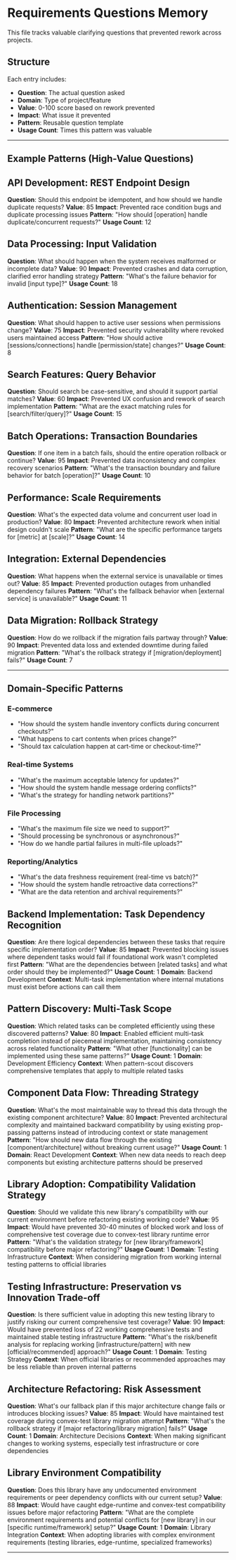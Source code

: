 # Requirements Questions Memory

This file tracks valuable clarifying questions that prevented rework across projects.

## Structure

Each entry includes:
- **Question**: The actual question asked
- **Domain**: Type of project/feature
- **Value**: 0-100 score based on rework prevented
- **Impact**: What issue it prevented
- **Pattern**: Reusable question template
- **Usage Count**: Times this pattern was valuable

---

## Example Patterns (High-Value Questions)

## API Development: REST Endpoint Design
**Question**: Should this endpoint be idempotent, and how should we handle duplicate requests?
**Value**: 85
**Impact**: Prevented race condition bugs and duplicate processing issues
**Pattern**: "How should [operation] handle duplicate/concurrent requests?"
**Usage Count**: 12

## Data Processing: Input Validation
**Question**: What should happen when the system receives malformed or incomplete data?
**Value**: 90
**Impact**: Prevented crashes and data corruption, clarified error handling strategy
**Pattern**: "What's the failure behavior for invalid [input type]?"
**Usage Count**: 18

## Authentication: Session Management
**Question**: What should happen to active user sessions when permissions change?
**Value**: 75
**Impact**: Prevented security vulnerability where revoked users maintained access
**Pattern**: "How should active [sessions/connections] handle [permission/state] changes?"
**Usage Count**: 8

## Search Features: Query Behavior
**Question**: Should search be case-sensitive, and should it support partial matches?
**Value**: 60
**Impact**: Prevented UX confusion and rework of search implementation
**Pattern**: "What are the exact matching rules for [search/filter/query]?"
**Usage Count**: 15

## Batch Operations: Transaction Boundaries
**Question**: If one item in a batch fails, should the entire operation rollback or continue?
**Value**: 95
**Impact**: Prevented data inconsistency and complex recovery scenarios
**Pattern**: "What's the transaction boundary and failure behavior for batch [operation]?"
**Usage Count**: 10

## Performance: Scale Requirements
**Question**: What's the expected data volume and concurrent user load in production?
**Value**: 80
**Impact**: Prevented architecture rework when initial design couldn't scale
**Pattern**: "What are the specific performance targets for [metric] at [scale]?"
**Usage Count**: 14

## Integration: External Dependencies
**Question**: What happens when the external service is unavailable or times out?
**Value**: 85
**Impact**: Prevented production outages from unhandled dependency failures
**Pattern**: "What's the fallback behavior when [external service] is unavailable?"
**Usage Count**: 11

## Data Migration: Rollback Strategy
**Question**: How do we rollback if the migration fails partway through?
**Value**: 90
**Impact**: Prevented data loss and extended downtime during failed migration
**Pattern**: "What's the rollback strategy if [migration/deployment] fails?"
**Usage Count**: 7

---

## Domain-Specific Patterns

### E-commerce
- "How should the system handle inventory conflicts during concurrent checkouts?"
- "What happens to cart contents when prices change?"
- "Should tax calculation happen at cart-time or checkout-time?"

### Real-time Systems
- "What's the maximum acceptable latency for updates?"
- "How should the system handle message ordering conflicts?"
- "What's the strategy for handling network partitions?"

### File Processing
- "What's the maximum file size we need to support?"
- "Should processing be synchronous or asynchronous?"
- "How do we handle partial failures in multi-file uploads?"

### Reporting/Analytics
- "What's the data freshness requirement (real-time vs batch)?"
- "How should the system handle retroactive data corrections?"
- "What are the data retention and archival requirements?"

## Backend Implementation: Task Dependency Recognition
**Question**: Are there logical dependencies between these tasks that require specific implementation order?
**Value**: 85
**Impact**: Prevented blocking issues where dependent tasks would fail if foundational work wasn't completed first
**Pattern**: "What are the dependencies between [related tasks] and what order should they be implemented?"
**Usage Count**: 1
**Domain**: Backend Development
**Context**: Multi-task implementation where internal mutations must exist before actions can call them

## Pattern Discovery: Multi-Task Scope
**Question**: Which related tasks can be completed efficiently using these discovered patterns?
**Value**: 80
**Impact**: Enabled efficient multi-task completion instead of piecemeal implementation, maintaining consistency across related functionality
**Pattern**: "What other [functionality] can be implemented using these same patterns?"
**Usage Count**: 1
**Domain**: Development Efficiency
**Context**: When pattern-scout discovers comprehensive templates that apply to multiple related tasks

## Component Data Flow: Threading Strategy  
**Question**: What's the most maintainable way to thread this data through the existing component architecture?
**Value**: 80
**Impact**: Prevented architectural complexity and maintained backward compatibility by using existing prop-passing patterns instead of introducing context or state management
**Pattern**: "How should new data flow through the existing [component/architecture] without breaking current usage?"
**Usage Count**: 1
**Domain**: React Development
**Context**: When new data needs to reach deep components but existing architecture patterns should be preserved

## Library Adoption: Compatibility Validation Strategy
**Question**: Should we validate this new library's compatibility with our current environment before refactoring existing working code?
**Value**: 95
**Impact**: Would have prevented 30-40 minutes of blocked work and loss of comprehensive test coverage due to convex-test library runtime error
**Pattern**: "What's the validation strategy for [new library/framework] compatibility before major refactoring?"
**Usage Count**: 1
**Domain**: Testing Infrastructure
**Context**: When considering migration from working internal testing patterns to official libraries

## Testing Infrastructure: Preservation vs Innovation Trade-off
**Question**: Is there sufficient value in adopting this new testing library to justify risking our current comprehensive test coverage?
**Value**: 90
**Impact**: Would have prevented loss of 22 working comprehensive tests and maintained stable testing infrastructure
**Pattern**: "What's the risk/benefit analysis for replacing working [infrastructure/pattern] with new [official/recommended] approach?"
**Usage Count**: 1
**Domain**: Testing Strategy
**Context**: When official libraries or recommended approaches may be less reliable than proven internal patterns

## Architecture Refactoring: Risk Assessment
**Question**: What's our fallback plan if this major architecture change fails or introduces blocking issues?
**Value**: 85
**Impact**: Would have maintained test coverage during convex-test library migration attempt
**Pattern**: "What's the rollback strategy if [major refactoring/library migration] fails?"
**Usage Count**: 1
**Domain**: Architecture Decisions
**Context**: When making significant changes to working systems, especially test infrastructure or core dependencies

## Library Environment Compatibility
**Question**: Does this library have any undocumented environment requirements or peer dependency conflicts with our current setup?
**Value**: 88
**Impact**: Would have caught edge-runtime and convex-test compatibility issues before major refactoring
**Pattern**: "What are the complete environment requirements and potential conflicts for [new library] in our [specific runtime/framework] setup?"
**Usage Count**: 1
**Domain**: Library Integration
**Context**: When adopting libraries with complex environment requirements (testing libraries, edge-runtime, specialized frameworks)

---

<!-- New question patterns will be added below this line as they prove valuable -->